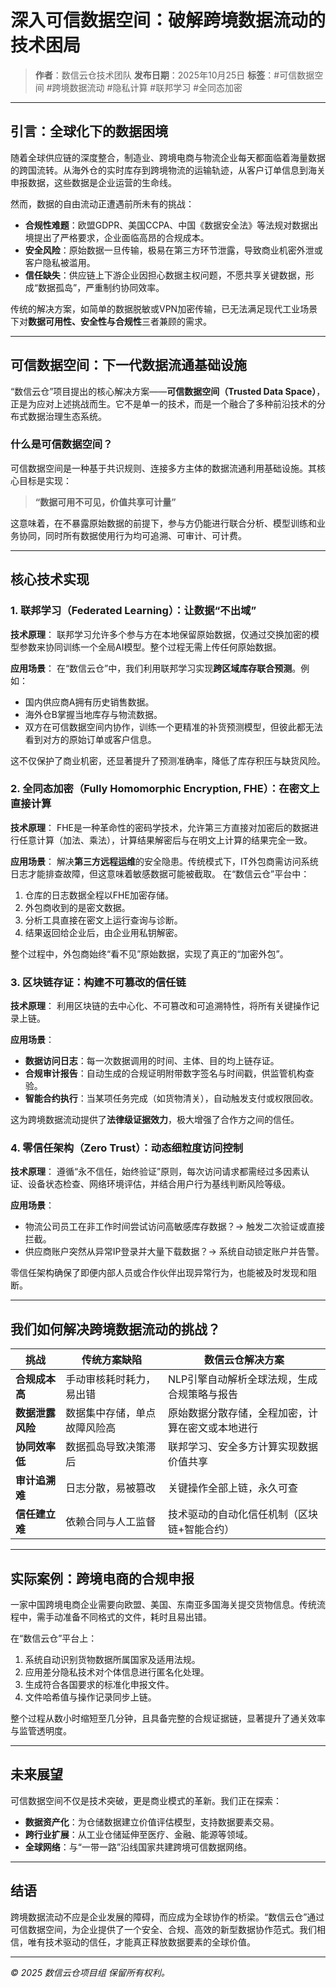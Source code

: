 # 深入可信数据空间：破解跨境数据流动的技术困局

> **作者**：数信云仓技术团队
> **发布日期**：2025年10月25日
> **标签**：#可信数据空间 #跨境数据流动 #隐私计算 #联邦学习 #全同态加密

------

## 引言：全球化下的数据困境

随着全球供应链的深度整合，制造业、跨境电商与物流企业每天都面临着海量数据的跨国流转。从海外仓的实时库存到跨境物流的运输轨迹，从客户订单信息到海关申报数据，这些数据是企业运营的生命线。

然而，数据的自由流动正遭遇前所未有的挑战：

- **合规性难题**：欧盟GDPR、美国CCPA、中国《数据安全法》等法规对数据出境提出了严格要求，企业面临高昂的合规成本。
- **安全风险**：原始数据一旦传输，极易在第三方环节泄露，导致商业机密外泄或客户隐私被滥用。
- **信任缺失**：供应链上下游企业因担心数据主权问题，不愿共享关键数据，形成“数据孤岛”，严重制约协同效率。

传统的解决方案，如简单的数据脱敏或VPN加密传输，已无法满足现代工业场景下对**数据可用性、安全性与合规性**三者兼顾的需求。

------

## 可信数据空间：下一代数据流通基础设施

“数信云仓”项目提出的核心解决方案——**可信数据空间（Trusted Data Space）**，正是为应对上述挑战而生。它不是单一的技术，而是一个融合了多种前沿技术的分布式数据治理生态系统。

### 什么是可信数据空间？

可信数据空间是一种基于共识规则、连接多方主体的数据流通利用基础设施。其核心目标是实现：

> **“数据可用不可见，价值共享可计量”**

这意味着，在不暴露原始数据的前提下，参与方仍能进行联合分析、模型训练和业务协同，同时所有数据使用行为均可追溯、可审计、可计费。

------

## 核心技术实现

### 1. 联邦学习（Federated Learning）：让数据“不出域”

**技术原理**：
联邦学习允许多个参与方在本地保留原始数据，仅通过交换加密的模型参数来协同训练一个全局AI模型。整个过程无需上传任何原始数据。

**应用场景**：
在“数信云仓”中，我们利用联邦学习实现**跨区域库存联合预测**。例如：

- 国内供应商A拥有历史销售数据。
- 海外仓B掌握当地库存与物流数据。
- 双方在可信数据空间内协作，训练一个更精准的补货预测模型，但彼此都无法看到对方的原始订单或客户信息。

这不仅保护了商业机密，还显著提升了预测准确率，降低了库存积压与缺货风险。

### 2. 全同态加密（Fully Homomorphic Encryption, FHE）：在密文上直接计算

**技术原理**：
FHE是一种革命性的密码学技术，允许第三方直接对加密后的数据进行任意计算（加法、乘法），计算结果解密后与在明文上计算的结果完全一致。

**应用场景**：
解决**第三方远程运维**的安全隐患。传统模式下，IT外包商需访问系统日志才能排查故障，但这意味着敏感数据可能被截取。
在“数信云仓”平台中：

1. 仓库的日志数据全程以FHE加密存储。
2. 外包商收到的是密文数据。
3. 分析工具直接在密文上运行查询与诊断。
4. 结果返回给企业后，由企业用私钥解密。

整个过程中，外包商始终“看不见”原始数据，实现了真正的“加密外包”。

### 3. 区块链存证：构建不可篡改的信任链

**技术原理**：
利用区块链的去中心化、不可篡改和可追溯特性，将所有关键操作记录上链。

**应用场景**：  

- **数据访问日志**：每一次数据调用的时间、主体、目的均上链存证。
- **合规审计报告**：自动生成的合规证明附带数字签名与时间戳，供监管机构查验。
- **智能合约执行**：当某项任务完成（如货物清关），自动触发支付或权限回收。

这为跨境数据流动提供了**法律级证据效力**，极大增强了合作方之间的信任。

### 4. 零信任架构（Zero Trust）：动态细粒度访问控制

**技术原理**：
遵循“永不信任，始终验证”原则，每次访问请求都需经过多因素认证、设备状态检查、网络环境评估，并结合用户行为基线判断风险等级。

**应用场景**：  

- 物流公司员工在非工作时间尝试访问高敏感库存数据？→ 触发二次验证或直接拦截。
- 供应商账户突然从异常IP登录并大量下载数据？→ 系统自动锁定账户并告警。

零信任架构确保了即便内部人员或合作伙伴出现异常行为，也能被及时发现和阻断。

------

## 我们如何解决跨境数据流动的挑战？

| 挑战             | 传统方案缺陷                 | 数信云仓解决方案                                 |
| ---------------- | ---------------------------- | ------------------------------------------------ |
| **合规成本高**   | 手动审核耗时耗力，易出错     | NLP引擎自动解析全球法规，生成合规策略与报告      |
| **数据泄露风险** | 数据集中存储，单点故障风险高 | 原始数据分散存储，全程加密，计算在密文或本地进行 |
| **协同效率低**   | 数据孤岛导致决策滞后         | 联邦学习、安全多方计算实现数据价值共享           |
| **审计追溯难**   | 日志分散，易被篡改           | 关键操作全部上链，永久可查                       |
| **信任建立难**   | 依赖合同与人工监督           | 技术驱动的自动化信任机制（区块链+智能合约）      |

------

## 实际案例：跨境电商的合规申报

一家中国跨境电商企业需要向欧盟、美国、东南亚多国海关提交货物信息。传统流程中，需手动准备不同格式的文件，耗时且易出错。

在“数信云仓”平台上：

1. 系统自动识别货物数据所属国家及适用法规。
2. 应用差分隐私技术对个体信息进行匿名化处理。
3. 生成符合各国要求的标准化申报文件。
4. 文件哈希值与操作记录同步上链。

整个过程从数小时缩短至几分钟，且具备完整的合规证据链，显著提升了通关效率与监管透明度。

------

## 未来展望

可信数据空间不仅是技术突破，更是商业模式的革新。我们正在探索：

- **数据资产化**：为仓储数据建立价值评估模型，支持数据要素交易。
- **跨行业扩展**：从工业仓储延伸至医疗、金融、能源等领域。
- **全球网络**：与“一带一路”沿线国家共建跨境可信数据网络。

------

## 结语

跨境数据流动不应是企业发展的障碍，而应成为全球协作的桥梁。“数信云仓”通过可信数据空间，为企业提供了一个安全、合规、高效的新型数据协作范式。我们相信，唯有技术驱动的信任，才能真正释放数据要素的全球价值。

------

*© 2025 数信云仓项目组 保留所有权利。*